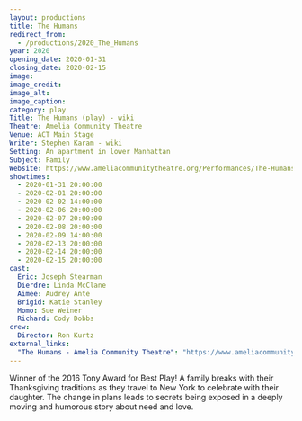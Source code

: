 ```yaml
---
layout: productions
title: The Humans
redirect_from:
  - /productions/2020_The_Humans
year: 2020
opening_date: 2020-01-31
closing_date: 2020-02-15
image:
image_credit: 
image_alt:
image_caption:
category: play
Title: The Humans (play) - wiki
Theatre: Amelia Community Theatre
Venue: ACT Main Stage
Writer: Stephen Karam - wiki
Setting: An apartment in lower Manhattan
Subject: Family
Website: https://www.ameliacommunitytheatre.org/Performances/The-Humans-
showtimes: 
  - 2020-01-31 20:00:00
  - 2020-02-01 20:00:00
  - 2020-02-02 14:00:00
  - 2020-02-06 20:00:00
  - 2020-02-07 20:00:00
  - 2020-02-08 20:00:00
  - 2020-02-09 14:00:00
  - 2020-02-13 20:00:00
  - 2020-02-14 20:00:00
  - 2020-02-15 20:00:00
cast:
  Eric: Joseph Stearman
  Dierdre: Linda McClane
  Aimee: Audrey Ante
  Brigid: Katie Stanley
  Momo: Sue Weiner
  Richard: Cody Dobbs
crew:
  Director: Ron Kurtz
external_links: 
  "The Humans - Amelia Community Theatre": "https://www.ameliacommunitytheatre.org/Performances/The-Humans-"
---
```

Winner of the 2016 Tony Award for Best Play! A family breaks with their Thanksgiving traditions as they travel to New York to celebrate with their daughter. The change in plans leads to secrets being exposed in a deeply moving and humorous story about need and love.